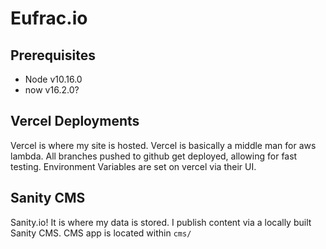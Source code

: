 # Eufrac.io
## Prerequisites
- Node v10.16.0
- now v16.2.0?


## Vercel Deployments
Vercel is where my site is hosted. Vercel is basically a middle man for aws lambda.
All branches pushed to github get deployed, allowing for fast testing.
Environment Variables are set on vercel via their UI.

## Sanity CMS
Sanity.io! It is where my data is stored. I publish content via a locally built Sanity CMS.
CMS app is located within `cms/`

